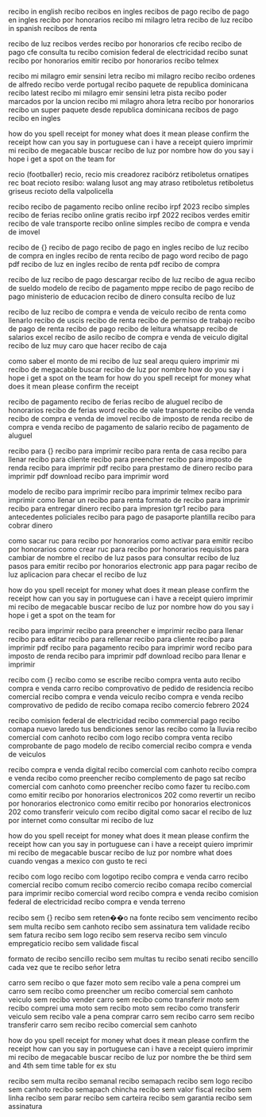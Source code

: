 recibo in english
recibo
recibos en ingles
recibos de pago
recibo de pago en ingles
recibo por honorarios
recibo mi milagro letra
recibo de luz
recibo in spanish
recibos de renta

recibo de luz
recibos verdes
recibo por honorarios
cfe recibo
recibo de pago
cfe consulta tu recibo
comision federal de electricidad recibo
sunat recibo por honorarios
emitir recibo por honorarios
recibo telmex

recibo mi milagro emir sensini letra
recibo mi milagro
recibo
recibo ordenes de alfredo
recibo verde portugal
recibo paquete de republica dominicana
recibo latest
recibo mi milagro emir sensini letra pista
recibo poder marcados por la uncion
recibo mi milagro ahora letra
recibo por honorarios
recibo un super paquete desde republica dominicana
recibos de pago
recibo en ingles

how do you spell receipt for money
what does it mean please confirm the receipt
how can you say in portuguese can i have a receipt
quiero imprimir mi recibo de megacable
buscar recibo de luz por nombre
how do you say i hope i get a spot on the team for

recio (footballer)
recio, recio mis creadorez
racibórz
retiboletus ornatipes
rec boat
recioto
resibo: walang lusot ang may atraso
retiboletus
retiboletus griseus
recioto della valpolicella

recibo
recibo de pagamento
recibo online
recibo irpf 2023
recibo simples
recibo de ferias
recibo online gratis
recibo irpf 2022
recibos verdes emitir
recibo de vale transporte
recibo online simples
recibo de compra e venda de imovel


 
recibo de
{}
recibo de pago
recibo de pago en ingles
recibo de luz
recibo de compra en ingles
recibo de renta
recibo de pago word
recibo de pago pdf
recibo de luz en ingles
recibo de renta pdf
recibo de compra

recibo de luz
recibo de pago
descargar recibo de luz
recibo de agua
recibo de sueldo
modelo de recibo de pagamento
mppe recibo de pago
recibo de pago ministerio de educacion
recibo de dinero
consulta recibo de luz

recibo de luz
recibo de compra e venda de veiculo
recibo de renta como llenarlo
recibo de uscis
recibo de renta
recibo de permiso de trabajo
recibo de pago de renta
recibo de pago
recibo de leitura whatsapp
recibo de salarios excel
recibo de asilo
recibo de compra e venda de veiculo digital
recibo de luz muy caro que hacer
recibo de caja

como saber el monto de mi recibo de luz seal arequ
quiero imprimir mi recibo de megacable
buscar recibo de luz por nombre
how do you say i hope i get a spot on the team for
how do you spell receipt for money
what does it mean please confirm the receipt

recibo de pagamento
recibo de ferias
recibo de aluguel
recibo de honorarios
recibo de ferias word
recibo de vale transporte
recibo de venda
recibo de compra e venda de imovel
recibo de imposto de renda
recibo de compra e venda
recibo de pagamento de salario
recibo de pagamento de aluguel


 
recibo para
{}
recibo para imprimir
recibo para renta de casa
recibo para llenar
recibo para cliente
recibo para preencher
recibo para imposto de renda
recibo para imprimir pdf
recibo para prestamo de dinero
recibo para imprimir pdf download
recibo para imprimir word

modelo de recibo para imprimir
recibo para imprimir
telmex recibo para imprimir
como llenar un recibo para renta
formato de recibo para imprimir
recibo para entregar dinero
recibo para impresion
tgr1 recibo para antecedentes policiales
recibo para pago de pasaporte
plantilla recibo para cobrar dinero

como sacar ruc para recibo por honorarios
como activar para emitir recibo por honorarios
como crear ruc para recibo por honorarios
requisitos para cambiar de nombre el recibo de luz
pasos para consultar recibo de luz
pasos para emitir recibo por honorarios electronic
app para pagar recibo de luz
aplicacion para checar el recibo de luz

how do you spell receipt for money
what does it mean please confirm the receipt
how can you say in portuguese can i have a receipt
quiero imprimir mi recibo de megacable
buscar recibo de luz por nombre
how do you say i hope i get a spot on the team for

recibo para imprimir
recibo para preencher e imprimir
recibo para llenar
recibo para editar
recibo para rellenar
recibo para cliente
recibo para imprimir pdf
recibo para pagamento
recibo para imprimir word
recibo para imposto de renda
recibo para imprimir pdf download
recibo para llenar e imprimir


 
recibo com
{}
recibo como se escribe
recibo compra venta auto
recibo compra e venda carro
recibo comprovativo de pedido de residencia
recibo comercial
recibo compra e venda veiculo
recibo compra e venda
recibo comprovativo de pedido de
recibo comapa
recibo comercio febrero 2024

recibo comision federal de electricidad
recibo commercial
pago recibo comapa nuevo laredo
tus bendiciones senor las recibo como la lluvia
recibo comercial com canhoto
recibo com logo
recibo compra venta
recibo comprobante de pago
modelo de recibo comercial
recibo compra e venda de veiculos

recibo compra e venda digital
recibo comercial com canhoto
recibo compra e venda
recibo como preencher
recibo complemento de pago sat
recibo comercial com canhoto como preencher
recibo como fazer
tu recibo.com
como emitir recibo por honorarios electronicos 202
como revertir un recibo por honorarios electronico
como emitir recibo por honorarios electronicos 202
como transferir veiculo com recibo digital
como sacar el recibo de luz por internet
como consultar mi recibo de luz

how do you spell receipt for money
what does it mean please confirm the receipt
how can you say in portuguese can i have a receipt
quiero imprimir mi recibo de megacable
buscar recibo de luz por nombre
what does cuando vengas a mexico con gusto te reci

recibo com logo
recibo com logotipo
recibo compra e venda carro
recibo comercial
recibo comum
recibo comercio
recibo comapa
recibo comercial para imprimir
recibo comercial word
recibo compra e venda
recibo comision federal de electricidad
recibo compra e venda terreno


 
recibo sem
{}
recibo sem reten��o na fonte
recibo sem vencimento
recibo sem multa
recibo sem canhoto
recibo sem assinatura tem validade
recibo sem fatura
recibo sem logo
recibo sem reserva
recibo sem vinculo empregaticio
recibo sem validade fiscal

formato de recibo sencillo
recibo sem multas
tu recibo senati
recibo sencillo
cada vez que te recibo señor letra

carro sem recibo o que fazer
moto sem recibo vale a pena
comprei um carro sem recibo
como preencher um recibo comercial sem canhoto
veiculo sem recibo
vender carro sem recibo
como transferir moto sem recibo
comprei uma moto sem recibo
moto sem recibo
como transferir veiculo sem recibo
vale a pena comprar carro sem recibo
carro sem recibo
transferir carro sem recibo
recibo comercial sem canhoto

how do you spell receipt for money
what does it mean please confirm the receipt
how can you say in portuguese can i have a receipt
quiero imprimir mi recibo de megacable
buscar recibo de luz por nombre
the be third sem and 4th sem time table for ex stu

recibo sem multa
recibo semanal
recibo semapach
recibo sem logo
recibo sem canhoto
recibo semapach chincha
recibo sem valor fiscal
recibo sem linha
recibo sem parar
recibo sem carteira
recibo sem garantia
recibo sem assinatura


